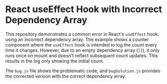 # React useEffect Hook with Incorrect Dependency Array

This repository demonstrates a common error in React's `useEffect` hook: using an incorrect dependency array.  The example shows a counter component where the `useEffect` hook is intended to log the count every time it changes. However, due to an empty dependency array (`[]`), it only runs once on mount and doesn't reflect subsequent count updates. This results in the log only showing the initial count.

The `bug.js` file shows the problematic code, and `bugSolution.js` provides the corrected version with the correct dependency array.